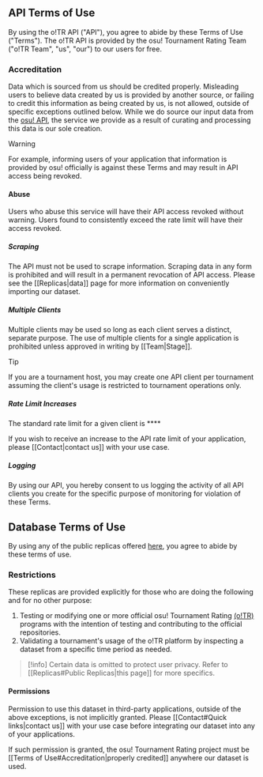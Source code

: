## API Terms of Use

By using the o!TR API ("API"), you agree to abide by these Terms of Use ("Terms"). The o!TR API is provided by the osu! Tournament Rating Team ("o!TR Team", "us", "our") to our users for free.

### Accreditation

Data which is sourced from us should be credited properly. Misleading users to believe data created by us is provided by another source, or failing to credit this information as being created by us, is not allowed, outside of specific exceptions outlined below. While we do source our input data from the [osu! API](https://github.com/ppy/osu-api/wiki), the service we provide as a result of curating and processing this data is our sole creation.

> [!warning]
> For example, informing users of your application that information is provided by osu! officially is against these Terms and may result in API access being revoked.

#### Abuse

Users who abuse this service will have their API access revoked without warning. Users found to consistently exceed the rate limit will have their access revoked.

##### Scraping

The API must not be used to scrape information. Scraping data in any form is prohibited and will result in a permanent revocation of API access. Please see the [[Replicas|data]] page for more information on conveniently importing our dataset.

##### Multiple Clients

Multiple clients may be used so long as each client serves a distinct, separate purpose. The use of multiple clients for a single application is prohibited unless approved in writing by [[Team|Stage]].

> [!tip]
> If you are a tournament host, you may create one API client per tournament assuming the client's usage is restricted to tournament operations only.

##### Rate Limit Increases

The standard rate limit for a given client is \*\*\*\*

If you wish to receive an increase to the API rate limit of your application, please [[Contact|contact us]] with your use case.

##### Logging

By using our API, you hereby consent to us logging the activity of all API clients you create for the specific purpose of monitoring for violation of these Terms.

## Database Terms of Use

By using any of the public replicas offered [here](https://data.otr.stagec.xyz/), you agree to abide by these terms of use.

### Restrictions

These replicas are provided explicitly for those who are doing the following and for no other purpose:

1. Testing or modifying one or more official osu! Tournament Rating [(o!TR)](https://github.com/osu-tournament-rating) programs with the intention of testing and contributing to the official repositories.
2. Validating a tournament's usage of the o!TR platform by inspecting a dataset from a specific time period as needed.

> [!info]
> Certain data is omitted to protect user privacy. Refer to [[Replicas#Public Replicas|this page]] for more specifics.

#### Permissions

Permission to use this dataset in third-party applications, outside of the above exceptions, is not implicitly granted. Please [[Contact#Quick links|contact us]] with your use case before integrating our dataset into any of your applications.

If such permission is granted, the osu! Tournament Rating project must be [[Terms of Use#Accreditation|properly credited]] anywhere our dataset is used.
